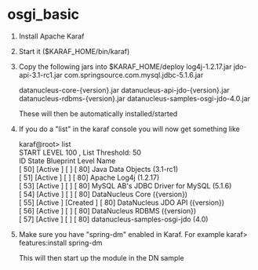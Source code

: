 osgi_basic
==========
1. Install Apache Karaf

2. Start it ($KARAF_HOME/bin/karaf)

3. Copy the following jars into $KARAF_HOME/deploy
    log4j-1.2.17.jar
    jdo-api-3.1-rc1.jar
    com.springsource.com.mysql.jdbc-5.1.6.jar

    datanucleus-core-{version}.jar
    datanucleus-api-jdo-{version}.jar
    datanucleus-rdbms-{version}.jar
    datanucleus-samples-osgi-jdo-4.0.jar

    These will then be automatically installed/started

4. If you do a "list" in the karaf console you will now get something like

    karaf@root> list  
    START LEVEL 100 , List Threshold: 50  
       ID   State         Blueprint      Level  Name  
    [  50] [Active     ] [            ] [   80] Java Data Objects (3.1-rc1)  
    [  51] [Active     ] [            ] [   80] Apache Log4j (1.2.17)  
    [  53] [Active     ] [            ] [   80] MySQL AB's JDBC Driver for MySQL (5.1.6)  
    [  54] [Active     ] [            ] [   80] DataNucleus Core ({version})  
    [  55] [Active     ] [Created     ] [   80] DataNucleus JDO API ({version})  
    [  56] [Active     ] [            ] [   80] DataNucleus RDBMS ({version})  
    [  57] [Active     ] [            ] [   80] datanucleus-samples-osgi-jdo (4.0)  

5. Make sure you have "spring-dm" enabled in Karaf. For example
   karaf> features:install spring-dm

   This will then start up the module in the DN sample


